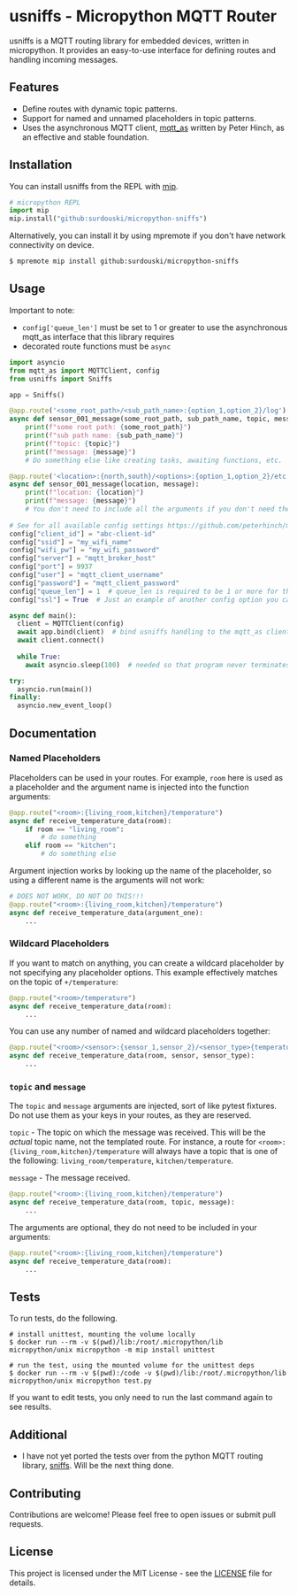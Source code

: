 # usniffs - Micropython MQTT Router

usniffs is a MQTT routing library for embedded devices, written in micropython. It provides an easy-to-use interface
for defining routes and handling incoming messages.

## Features

- Define routes with dynamic topic patterns.
- Support for named and unnamed placeholders in topic patterns.
- Uses the asynchronous MQTT client, [mqtt_as](https://github.com/peterhinch/micropython-mqtt/tree/master) written by
  Peter Hinch, as an effective and stable foundation.

## Installation

You can install usniffs from the REPL with [mip](https://docs.micropython.org/en/latest/reference/packages.html#installing-packages-with-mip).
```python
# micropython REPL
import mip
mip.install("github:surdouski/micropython-sniffs")
```

Alternatively, you can install it by using mpremote if you don't have network connectivity on device.
```bash
$ mpremote mip install github:surdouski/micropython-sniffs
```

## Usage

Important to note:
- `config['queue_len']` must be set to 1 or greater to use the asynchronous mqtt_as interface that this library requires 
- decorated route functions must be `async`

```python
import asyncio
from mqtt_as import MQTTClient, config
from usniffs import Sniffs

app = Sniffs()

@app.route('<some_root_path>/<sub_path_name>:{option_1,option_2}/log')
async def sensor_001_message(some_root_path, sub_path_name, topic, message):
    print(f"some root path: {some_root_path}")
    print(f"sub path name: {sub_path_name}")
    print(f"topic: {topic}")
    print(f"message: {message}")
    # Do something else like creating tasks, awaiting functions, etc.

@app.route('<location>:{north,south}/<options>:{option_1,option_2}/etc')
async def sensor_001_message(location, message):
    print(f"location: {location}")
    print(f"message: {message}")
    # You don't need to include all the arguments if you don't need them, just provide the names of what you need in the arguments. 
    
# See for all available config settings https://github.com/peterhinch/micropython-mqtt/blob/master/mqtt_as/README.md#mqtt-parameters
config["client_id"] = "abc-client-id"
config["ssid"] = "my_wifi_name"
config["wifi_pw"] = "my_wifi_password"
config["server"] = "mqtt_broker_host"
config["port"] = 9937
config["user"] = "mqtt_client_username"
config["password"] = "mqtt_client_password"
config["queue_len"] = 1  # queue_len is required to be 1 or more for this library
config["ssl"] = True  # Just an example of another config option you can use, be sure to read mqtt_as docs for details

async def main():
  client = MQTTClient(config)
  await app.bind(client)  # bind usniffs handling to the mqtt_as client
  await client.connect()
  
  while True:
    await asyncio.sleep(100)  # needed so that program never terminates

try:
  asyncio.run(main())
finally:
  asyncio.new_event_loop()
```

## Documentation

### Named Placeholders

Placeholders can be used in your routes. For example, `room` here is used as a placeholder
and the argument name is injected into the function arguments:

```python
@app.route("<room>:{living_room,kitchen}/temperature")
async def receive_temperature_data(room):
    if room == "living_room":
        # do something
    elif room == "kitchen":
        # do something else
```

Argument injection works by looking up the name of the placeholder, so using a different
name is the arguments will not work:

```python
# DOES NOT WORK, DO NOT DO THIS!!!
@app.route("<room>:{living_room,kitchen}/temperature")
async def receive_temperature_data(argument_one):
    ...
```

### Wildcard Placeholders

If you want to match on anything, you can create a wildcard placeholder by not specifying any placeholder options.
This example effectively matches on the topic of `+/temperature`:

```python
@app.route("<room>/temperature")
async def receive_temperature_data(room):
    ...
```

You can use any number of named and wildcard placeholders together:

```python
@app.route("<room>/<sensor>:{sensor_1,sensor_2}/<sensor_type>{temperature,humidity}")
async def receive_temperature_data(room, sensor, sensor_type):
    ...
```

### `topic` and `message`

The `topic` and `message` arguments are injected, sort of like pytest fixtures. Do not use
them as your keys in your routes, as they are reserved.

`topic` - The topic on which the message was received. This will be the _actual_ topic name,
not the templated route. For instance, a route for `<room>:{living_room,kitchen}/temperature` will
always have a topic that is one of the following: `living_room/temperature`, `kitchen/temperature`.

`message` - The message received.

```python
@app.route("<room>:{living_room,kitchen}/temperature")
async def receive_temperature_data(room, topic, message):
    ...
```

The arguments are optional, they do not need to be included in your arguments:

```python
@app.route("<room>:{living_room,kitchen}/temperature")
async def receive_temperature_data(room):
    ...
```


## Tests

To run tests, do the following.
```
# install unittest, mounting the volume locally
$ docker run --rm -v $(pwd)/lib:/root/.micropython/lib micropython/unix micropython -m mip install unittest

# run the test, using the mounted volume for the unittest deps
$ docker run --rm -v $(pwd):/code -v $(pwd)/lib:/root/.micropython/lib micropython/unix micropython test.py
```

If you want to edit tests, you only need to run the last command again to see results.


## Additional

- I have not yet ported the tests over from the python MQTT routing library, [sniffs](https://github.com/surdouski/sniffs).
  Will be the next thing done.


## Contributing

Contributions are welcome! Please feel free to open issues or submit pull requests.

## License

This project is licensed under the MIT License - see the [LICENSE](LICENSE) file for details.
